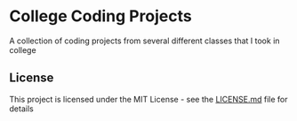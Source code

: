 # College Coding Projects

A collection of coding projects from several different classes that I took in college

## License

This project is licensed under the MIT License - see the [LICENSE.md](LICENSE.md) file for details

